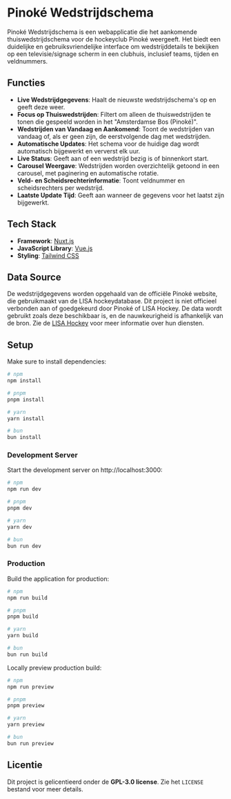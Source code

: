 # Pinoké Wedstrijdschema

Pinoké Wedstrijdschema is een webapplicatie die het aankomende thuiswedstrijdschema voor de hockeyclub Pinoké weergeeft. Het biedt een duidelijke en gebruiksvriendelijke interface om wedstrijddetails te bekijken op een televisie/signage scherm in een clubhuis, inclusief teams, tijden en veldnummers.

## Functies

* **Live Wedstrijdgegevens**: Haalt de nieuwste wedstrijdschema's op en geeft deze weer.
* **Focus op Thuiswedstrijden**: Filtert om alleen de thuiswedstrijden te tonen die gespeeld worden in het "Amsterdamse Bos (Pinoké)".
* **Wedstrijden van Vandaag en Aankomend**: Toont de wedstrijden van vandaag of, als er geen zijn, de eerstvolgende dag met wedstrijden.
* **Automatische Updates**: Het schema voor de huidige dag wordt automatisch bijgewerkt en ververst elk uur.
* **Live Status**: Geeft aan of een wedstrijd bezig is of binnenkort start.
* **Carousel Weergave**: Wedstrijden worden overzichtelijk getoond in een carousel, met paginering en automatische rotatie.
* **Veld- en Scheidsrechterinformatie**: Toont veldnummer en scheidsrechters per wedstrijd.
* **Laatste Update Tijd**: Geeft aan wanneer de gegevens voor het laatst zijn bijgewerkt.

## Tech Stack

* **Framework**: [Nuxt.js](https://nuxt.com/)
* **JavaScript Library**: [Vue.js](https://vuejs.org/)
* **Styling**: [Tailwind CSS](https://tailwindcss.com/)

## Data Source

De wedstrijdgegevens worden opgehaald van de officiële Pinoké website, die gebruikmaakt van de LISA hockeydatabase. Dit project is niet officieel verbonden aan of goedgekeurd door Pinoké of LISA Hockey. De data wordt gebruikt zoals deze beschikbaar is, en de nauwkeurigheid is afhankelijk van de bron. Zie de [LISA Hockey](https://www.lisahockey.nl) voor meer informatie over hun diensten.

## Setup

Make sure to install dependencies:

```bash
# npm
npm install

# pnpm
pnpm install

# yarn
yarn install

# bun
bun install
```

### Development Server

Start the development server on http://localhost:3000:

```bash
# npm
npm run dev

# pnpm
pnpm dev

# yarn
yarn dev

# bun
bun run dev
```

### Production

Build the application for production:

```bash
# npm
npm run build

# pnpm
pnpm build

# yarn
yarn build

# bun
bun run build
```

Locally preview production build:

```bash
# npm
npm run preview

# pnpm
pnpm preview

# yarn
yarn preview

# bun
bun run preview
```

## Licentie

Dit project is gelicentieerd onder de **GPL-3.0 license**. Zie het `LICENSE` bestand voor meer details.